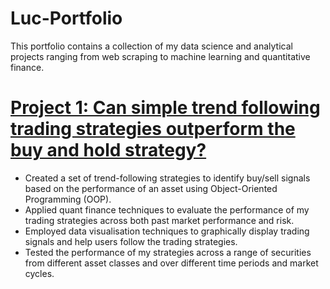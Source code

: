 # Luc-Portfolio
This portfolio contains a collection of my data science and analytical projects ranging from web scraping to machine learning and quantitative finance.

# [Project 1: Can simple trend following trading strategies outperform the buy and hold strategy?](https://github.com/lucelsby/simple_trend_following.git)
* Created a set of trend-following strategies to identify buy/sell signals based on the performance of an asset using Object-Oriented Programming (OOP).
* Applied quant finance techniques to evaluate the performance of my trading strategies across both past market performance and risk.
* Employed data visualisation techniques to graphically display trading signals and help users follow the trading strategies.
* Tested the performance of my strategies across a range of securities from different asset classes and over different time periods and market cycles.




